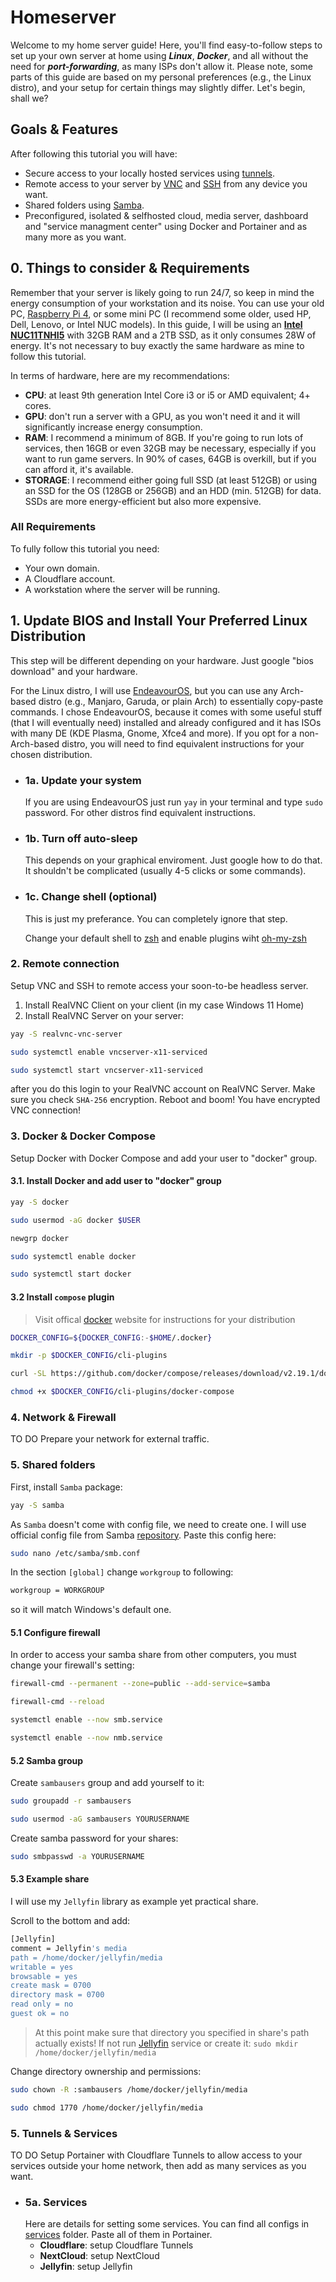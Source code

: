 # Homeserver

Welcome to my home server guide! Here, you'll find easy-to-follow steps to set up your own server at home using ***Linux***, ***Docker***, and all without the need for ***port-forwarding***, as many ISPs don't allow it. Please note, some parts of this guide are based on my personal preferences (e.g., the Linux distro), and your setup for certain things may slightly differ. Let's begin, shall we?

## Goals & Features
After following this tutorial you will have:
- Secure access to your locally hosted services using [tunnels](https://developers.cloudflare.com/cloudflare-one/connections/connect-apps/).
- Remote access to your server by [VNC](https://en.wikipedia.org/wiki/Virtual_Network_Computing) and [SSH](https://en.wikipedia.org/wiki/Secure_Shell) from any device you want.
- Shared folders using [Samba](https://en.wikipedia.org/wiki/Samba_(software)).
- Preconfigured, isolated & selfhosted cloud, media server, dashboard and "service managment center" using Docker and Portainer and as many more as you want.

## 0. Things to consider & Requirements
Remember that your server is likely going to run 24/7, so keep in mind the energy consumption of your workstation and its noise. You can use your old PC, [Raspberry Pi 4](https://www.raspberrypi.com/products/raspberry-pi-4-model-b/), or some mini PC (I recommend some older, used HP, Dell, Lenovo, or Intel NUC models). In this guide, I will be using an **[Intel NUC11TNHI5](https://www.intel.com/content/www/us/en/products/sku/205594/intel-nuc-11-pro-kit-nuc11tnhi5/specifications.html)** with 32GB RAM and a 2TB SSD, as it only consumes 28W of energy. It's not necessary to buy exactly the same hardware as mine to follow this tutorial.

In terms of hardware, here are my recommendations:
- **CPU**: at least 9th generation Intel Core i3 or i5 or AMD equivalent; 4+ cores.
- **GPU**: don't run a server with a GPU, as you won't need it and it will significantly increase energy consumption.
- **RAM**: I recommend a minimum of 8GB. If you're going to run lots of services, then 16GB or even 32GB may be necessary, especially if you want to run game servers. In 90% of cases, 64GB is overkill, but if you can afford it, it's available.
- **STORAGE**: I recommend either going full SSD (at least 512GB) or using an SSD for the OS (128GB or 256GB) and an HDD (min. 512GB) for data. SSDs are more energy-efficient but also more expensive.

### All Requirements
To fully follow this tutorial you need:
- Your own domain.
- A Cloudflare account.
- A workstation where the server will be running.


## 1. Update BIOS and Install Your Preferred Linux Distribution
This step will be different depending on your hardware. Just google "bios download" and your hardware.

For the Linux distro, I will use [EndeavourOS](https://endeavouros.com/), but you can use any Arch-based distro (e.g., Manjaro, Garuda, or plain Arch) to essentially copy-paste commands. I chose EndeavourOS, because it comes with some useful stuff (that I will eventually need) installed and already configured and it has ISOs with many DE (KDE Plasma, Gnome, Xfce4 and more). If you opt for a non-Arch-based distro, you will need to find equivalent instructions for your chosen distribution.

- ### 1a. Update your system
	If you are using EndeavourOS just run ``yay`` in your terminal and type ``sudo`` password. For other distros find equivalent instructions.

- ### 1b. Turn off auto-sleep
	This depends on your graphical enviroment. Just google how to do that. It shouldn't be complicated (usually 4-5 clicks or some commands).

- ### 1c. Change shell (optional)
	This is just my preferance. You can completely ignore that step.

	Change your default shell to [zsh](https://www.zsh.org/) and enable plugins wiht [oh-my-zsh](https://ohmyz.sh/)

### 2. Remote connection
Setup VNC and SSH to remote access your soon-to-be headless server.
1. Install RealVNC Client on your client (in my case Windows 11 Home)
2. Install RealVNC Server on your server:
```bash
yay -S realvnc-vnc-server
```
```bash
sudo systemctl enable vncserver-x11-serviced
```
```bash
sudo systemctl start vncserver-x11-serviced
```
after you do this login to your RealVNC account on RealVNC Server. Make sure you check ``SHA-256`` encryption.
Reboot and boom! You have encrypted VNC connection!

### 3. Docker & Docker Compose
Setup Docker with Docker Compose and add your user to "docker" group.
#### 3.1. Install Docker and add user to "docker" group
```bash
yay -S docker
```
```bash
sudo usermod -aG docker $USER
```
```bash
newgrp docker
```
```bash
sudo systemctl enable docker
```
```bash
sudo systemctl start docker
```
#### 3.2 Install ``compose`` plugin
> Visit offical [docker](https://docs.docker.com/compose/install/linux) website for instructions for your distribution
```bash
DOCKER_CONFIG=${DOCKER_CONFIG:-$HOME/.docker}
```
```bash
mkdir -p $DOCKER_CONFIG/cli-plugins
```
```bash
curl -SL https://github.com/docker/compose/releases/download/v2.19.1/docker-compose-linux-x86_64 -o $DOCKER_CONFIG/cli-plugins/docker-compose
```
```bash
chmod +x $DOCKER_CONFIG/cli-plugins/docker-compose
```

### 4. Network & Firewall
TO DO
Prepare your network for external traffic.

### 5. Shared folders
First, install ``Samba`` package:
```bash
yay -S samba
```

As ``Samba`` doesn't come with config file, we need to create one. I will use official config file from Samba [repository](https://git.samba.org/samba.git/?p=samba.git;a=blob_plain;f=examples/smb.conf.default;hb=HEAD).
Paste this config here:
```bash
sudo nano /etc/samba/smb.conf
```
In the section ``[global]`` change ``workgroup`` to following:
```bash
workgroup = WORKGROUP
```
so it will match Windows's default one.

#### 5.1 Configure firewall
In order to access your samba share from other computers, you must change your firewall's setting:
```bash
firewall-cmd --permanent --zone=public --add-service=samba
```
```bash
firewall-cmd --reload
```
```bash
systemctl enable --now smb.service
```
```bash
systemctl enable --now nmb.service
```

#### 5.2 Samba group
Create ``sambausers`` group and add yourself to it:
```bash
sudo groupadd -r sambausers
```
```bash
sudo usermod -aG sambausers YOURUSERNAME
```
Create samba password for your shares:
```bash
sudo smbpasswd -a YOURUSERNAME
```

#### 5.3 Example share
I will use my ``Jellyfin`` library as example yet practical share.

Scroll to the bottom and add:
```bash
[Jellyfin]
comment = Jellyfin's media
path = /home/docker/jellyfin/media
writable = yes
browsable = yes
create mask = 0700
directory mask = 0700
read only = no
guest ok = no
```

> At this point make sure that directory you specified in share's path actually exists! If not run [Jellyfin](services/jellyfin) service or create it: ``sudo mkdir /home/docker/jellyfin/media``

Change directory ownership and permissions:
```bash
sudo chown -R :sambausers /home/docker/jellyfin/media
```
```bash
sudo chmod 1770 /home/docker/jellyfin/media
```


### 5. Tunnels & Services
TO DO
Setup Portainer with Cloudflare Tunnels to allow access to your services outside your home network, then add as many services as you want.

- ### 5a. Services
	Here are details for setting some services. You can find all configs in [services](services) folder. Paste all of them in Portainer.
	- **Cloudflare**: setup Cloudflare Tunnels
	- **NextCloud**: setup NextCloud
	- **Jellyfin**: setup Jellyfin
